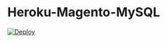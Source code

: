 # Heroku-Magento-MySQL
[![Deploy](https://www.herokucdn.com/deploy/button.png)](https://heroku.com/deploy?template=https://github.com/mscharm/Magento_China_Integration)
